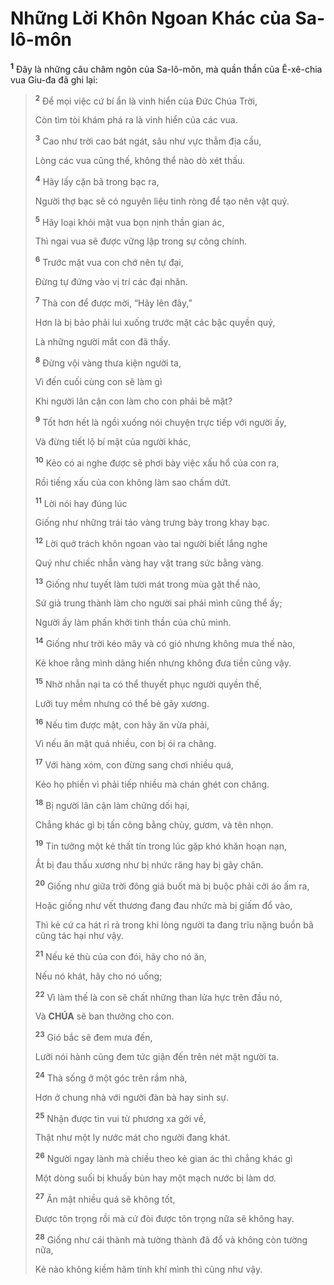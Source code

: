 # Những Lời Khôn Ngoan Khác của Sa-lô-môn

<sup><b>1</b></sup> Đây là những câu châm ngôn của Sa-lô-môn, mà quần thần của Ê-xê-chia vua Giu-đa đã ghi lại:

> <sup><b>2</b></sup> Để mọi việc cứ bí ẩn là vinh hiển của Đức Chúa Trời,
>
> Còn tìm tòi khám phá ra là vinh hiển của các vua.
>
> <sup><b>3</b></sup> Cao như trời cao bát ngát, sâu như vực thẳm địa cầu,
>
> Lòng các vua cũng thế, không thể nào dò xét thấu.
>
> <sup><b>4</b></sup> Hãy lấy cặn bã trong bạc ra,
>
> Người thợ bạc sẽ có nguyên liệu tinh ròng để tạo nên vật quý.
>
> <sup><b>5</b></sup> Hãy loại khỏi mặt vua bọn nịnh thần gian ác,
>
> Thì ngai vua sẽ được vững lập trong sự công chính.
>
> <sup><b>6</b></sup> Trước mặt vua con chớ nên tự đại,
>
> Đừng tự đứng vào vị trí các đại nhân.
>
> <sup><b>7</b></sup> Thà con để được mời, “Hãy lên đây,”
>
> Hơn là bị bảo phải lui xuống trước mặt các bậc quyền quý,
>
> Là những người mắt con đã thấy.
>
> <sup><b>8</b></sup> Đừng vội vàng thưa kiện người ta,
>
> Vì đến cuối cùng con sẽ làm gì
>
> Khi người lân cận con làm cho con phải bẽ mặt?
>
> <sup><b>9</b></sup> Tốt hơn hết là ngồi xuống nói chuyện trực tiếp với người ấy,
>
> Và đừng tiết lộ bí mật của người khác,
>
> <sup><b>10</b></sup> Kẻo có ai nghe được sẽ phơi bày việc xấu hổ của con ra,
>
> Rồi tiếng xấu của con không làm sao chấm dứt.
>
> <sup><b>11</b></sup> Lời nói hay đúng lúc
>
> Giống như những trái táo vàng trưng bày trong khay bạc.
>
> <sup><b>12</b></sup> Lời quở trách khôn ngoan vào tai người biết lắng nghe
>
> Quý như chiếc nhẫn vàng hay vật trang sức bằng vàng.
>
> <sup><b>13</b></sup> Giống như tuyết làm tươi mát trong mùa gặt thể nào,
>
> Sứ giả trung thành làm cho người sai phái mình cũng thể ấy;
>
> Người ấy làm phấn khởi tinh thần của chủ mình.
>
> <sup><b>14</b></sup> Giống như trời kéo mây và có gió nhưng không mưa thế nào,
>
> Kẻ khoe rằng mình dâng hiến nhưng không đưa tiền cũng vậy.
>
> <sup><b>15</b></sup> Nhờ nhẫn nại ta có thể thuyết phục người quyền thế,
>
> Lưỡi tuy mềm nhưng có thể bẻ gãy xương.
>
> <sup><b>16</b></sup> Nếu tìm được mật, con hãy ăn vừa phải,
>
> Vì nếu ăn mật quá nhiều, con bị ói ra chăng.
>
> <sup><b>17</b></sup> Với hàng xóm, con đừng sang chơi nhiều quá,
>
> Kẻo họ phiền vì phải tiếp nhiều mà chán ghét con chăng.
>
> <sup><b>18</b></sup> Bị người lân cận làm chứng dối hại,
>
> Chẳng khác gì bị tấn công bằng chùy, gươm, và tên nhọn.
>
> <sup><b>19</b></sup> Tin tưởng một kẻ thất tín trong lúc gặp khó khăn hoạn nạn,
>
> Ắt bị đau thấu xương như bị nhức răng hay bị gãy chân.
>
> <sup><b>20</b></sup> Giống như giữa trời đông giá buốt mà bị buộc phải cởi áo ấm ra,
>
> Hoặc giống như vết thương đang đau nhức mà bị giấm đổ vào,
>
> Thì kẻ cứ ca hát rỉ rả trong khi lòng người ta đang trĩu nặng buồn bã cũng tác hại như vậy.
>
> <sup><b>21</b></sup> Nếu kẻ thù của con đói, hãy cho nó ăn,
>
> Nếu nó khát, hãy cho nó uống;
>
> <sup><b>22</b></sup> Vì làm thế là con sẽ chất những than lửa hực trên đầu nó,
>
> Và **CHÚA** sẽ ban thưởng cho con.
>
> <sup><b>23</b></sup> Gió bắc sẽ đem mưa đến,
>
> Lưỡi nói hành cũng đem tức giận đến trên nét mặt người ta.
>
> <sup><b>24</b></sup> Thà sống ở một góc trên rầm nhà,
>
> Hơn ở chung nhà với người đàn bà hay sinh sự.
>
> <sup><b>25</b></sup> Nhận được tin vui từ phương xa gởi về,
>
> Thật như một ly nước mát cho người đang khát.
>
> <sup><b>26</b></sup> Người ngay lành mà chiều theo kẻ gian ác thì chẳng khác gì
>
> Một dòng suối bị khuấy bùn hay một mạch nước bị làm dơ.
>
> <sup><b>27</b></sup> Ăn mật nhiều quá sẽ không tốt,
>
> Được tôn trọng rồi mà cứ đòi được tôn trọng nữa sẽ không hay.
>
> <sup><b>28</b></sup> Giống như cái thành mà tường thành đã đổ và không còn tường nữa,
>
> Kẻ nào không kiềm hãm tính khí mình thì cũng như vậy.
